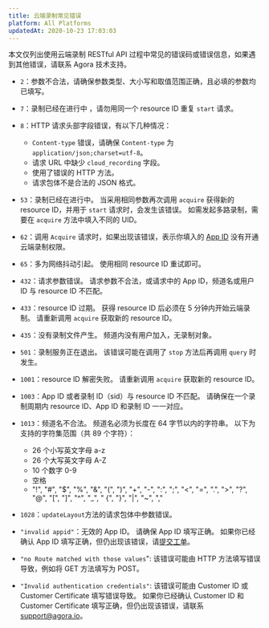 ```yaml
---
title: 云端录制常见错误
platform: All Platforms
updatedAt: 2020-10-23 17:03:03
---
```

本文仅列出使用云端录制 RESTful API 过程中常见的错误码或错误信息，如果遇到其他错误，请联系 Agora 技术支持。

- `2`：参数不合法，请确保参数类型、大小写和取值范围正确，且必填的参数均已填写。
- `7`：录制已经在进行中 ，请勿用同一个 resource ID 重复 `start` 请求。
- `8`：HTTP 请求头部字段错误，有以下几种情况：
   - `Content-type` 错误，请确保 `Content-type` 为 `application/json;charset=utf-8`。
   - 请求 URL 中缺少 `cloud_recording` 字段。
   - 使用了错误的 HTTP 方法。
   - 请求包体不是合法的 JSON 格式。
- `53`：录制已经在进行中。 当采用相同参数再次调用 `acquire` 获得新的 resource ID，并用于 `start` 请求时，会发生该错误。 如需发起多路录制，需要在 `acquire` 方法中填入不同的 UID。
- `62`：调用 `Acquire` 请求时，如果出现该错误，表示你填入的 [App ID](https://docs.agora.io/cn/Agora%20Platform/terms?platform=All%20Platforms#a-nameappidaapp-id) 没有开通云端录制权限。
- `65`：多为网络抖动引起。 使用相同 resource ID 重试即可。
- `432`：请求参数错误。 请求参数不合法，或请求中的 App ID，频道名或用户 ID 与 resource ID 不匹配。
- `433`：resource ID 过期。 获得 resource ID 后必须在 5 分钟内开始云端录制。 请重新调用 `acquire` 获取新的 resource ID。
- `435`：没有录制文件产生。 频道内没有用户加入，无录制对象。
- `501`：录制服务正在退出。 该错误可能在调用了 `stop` 方法后再调用 `query` 时发生。
- `1001`：resource ID 解密失败。 请重新调用 `acquire` 获取新的 resource ID。
- `1003`：App ID 或者录制 ID（sid）与 resource ID 不匹配。 请确保在一个录制周期内 resource ID、App ID 和录制 ID 一一对应。
- `1013`：频道名不合法。 频道名必须为长度在 64 字节以内的字符串。 以下为支持的字符集范围（共 89 个字符）：
   - 26 个小写英文字母 a-z
   - 26 个大写英文字母 A-Z
   - 10 个数字 0-9
   - 空格
   - "!", "#", "$", "%", "&", "(", ")", "+", "-", ":", ";", "<", "=", ".", ">", "?", "@", "[", "]", "^", "_", " {", "}", "|", "~", ","

- `1028`：`updateLayout`方法的请求包体中参数错误。
- `"invalid appid"`：无效的 App ID。 请确保 App ID 填写正确。 如果你已经确认 App ID 填写正确，但仍出现该错误，请[提交工单](https://agora-ticket.agora.io/)。
- `"no Route matched with those values`": 该错误可能由 HTTP 方法填写错误导致，例如将 GET 方法填写为 POST。
- `"Invalid authentication credentials"`: 该错误可能由 Customer ID 或 Customer Certificate 填写错误导致。 如果你已经确认 Customer ID 和 Customer Certificate 填写正确，但仍出现该错误，请联系 support@agora.io。